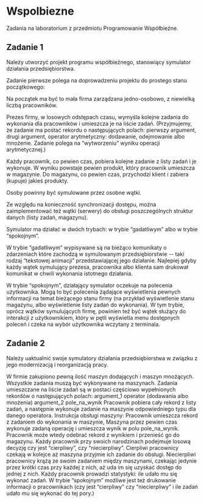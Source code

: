 # Wspolbiezne
Zadania na laboratorium z przedmiotu Programowanie Współbieżne.

## Zadanie 1
Należy utworzyć projekt programu współbieżnego, stanowiący symulator działania przedsiębiorstwa. 

Zadanie pierwsze polega na doprowadzeniu projektu do prostego stanu początkowego:

Na początek ma być to mała firma zarządzana jedno-osobowo, z niewielką liczbą pracowników. 

Prezes firmy, w losowych odstępach czasu,  wymyśla kolejne zadania do wykonania dla pracowników i umieszcza je na liście zadań.
(Przyjmujemy, że zadanie ma postać rekordu o następujących polach:
pierwszy argument,
drugi argument,
operator arytmetyczny: dodawanie, odejmowanie albo mnożenie.
Zadanie polega na “wytworzeniu” wyniku operacji arytmetycznej.)

Każdy pracownik, co pewien czas, pobiera kolejne zadanie z listy zadań i je wykonuje. W wyniku powstaje pewien produkt, który pracownik umieszcza w magazynie.
Do magazynu, co pewien czas, przychodzi klient i zabiera (kupuje) jakieś produkty.

Osoby powinny być symulowane przez osobne wątki.

Ze względu na konieczność synchronizacji dostępu, można zaimplementować też wątki (serwery) do obsługi poszczególnych struktur danych (listy zadań, magazynu).


Symulator ma działać w dwóch trybach:
w trybie “gadatliwym” albo
w trybie “spokojnym”.

W trybie “gadatliwym” wypisywane są na bieżąco komunikaty o zdarzeniach które zachodzą w symulowanym przedsiębiorstwie -- taki rodzaj “tekstowej animacji” przedstawiającej jego działanie. Najlepiej gdyby każdy wątek symulujący prezesa, pracownika albo klienta sam drukował komunikat w chwili wykonania istotnego działania.

W trybie “spokojnym”, działający symulator oczekuje na polecenia użytkownika. Mogą to być polecenia żądające wyświetlenia pewnych informacji na temat bieżącego stanu firmy (na przykład wyświetlenie stanu magazynu, albo wyświetlenie listy zadań do wykonania). W tym trybie, oprócz wątków  symulujących firmę, powinien też być wątek służący do interakcji z użytkownikiem, który w pętli wyświetla menu dostępnych poleceń i czeka na wybór użytkownika wczytany z terminala.  





## Zadanie 2
Należy uaktualnić swoje symulatory działania przedsiębiorstwa w związku z  jego modernizacją i reorganizacją pracy.

W firmie zakupiono pewną ilość maszyn dodających i maszyn mnożących.
Wszystkie zadania  muszą być wykonywane na maszynach.
Zadania umieszczane na liście zadań są w postaci częściowo wypełnionych rekordów o następujących polach:
argument_1
operator (dodawania albo mnożenia)
argument_2
pole_na_wynik
Pracownik pobiera cały rekord z listy zadań, a następnie wykonuje zadanie na maszynie odpowiedniego typu dla danego operatora.
Instrukcja obsługi maszyny:
Pracownik umieszcza rekord z zadaniem do wykonania w maszynie,
Maszyna przez pewien czas wykonuje zadaną operację i umieszcza wynik w polu pole_na_wynik.
Pracownik może wtedy odebrać rekord z wynikiem i przenieść go do magazynu.
Każdy pracownik przy swoich narodzinach podejmuje losową decyzję czy jest “cierpliwy”, czy “niecierpliwy”. Cierpliwi pracownicy czekają w kolejce aż maszyna przyjmie ich zadanie do obsługi. Niecierpliwi pracownicy krążą ze swoim zadaniem między maszynami,  czekając jedynie przez krótki czas przy każdej z nich, aż uda im się uzyskać dostęp do jednej z nich.
Każdy pracownik prowadzi statystyki: ile udało mu się wykonać zadań.
 W trybie “spokojnym” możliwe jest też drukowanie informacji o pracownikach (czy jest “cierpliwy”  czy “niecierpliwy” i ile zadań udało mu się wykonać do tej pory.)
